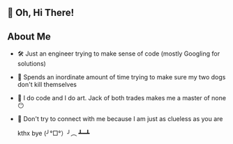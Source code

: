 ## 👋 Oh, Hi There!

<!--
**tamPML/tamPML** is a ✨ _special_ ✨ repository because its `README.md` (this file) appears on your GitHub profile.

Here are some ideas to get you started:

- 🔭 I’m currently working on ...
- 🌱 I’m currently learning ...
- 👯 I’m looking to collaborate on ...
- 🤔 I’m looking for help with ...
- 💬 Ask me about ...
- 📫 How to reach me: ...
- 😄 Pronouns: ...
- ⚡ Fun fact: ...
-->

## About Me
- 🛠️ Just an engineer trying to make sense of code (mostly Googling for solutions)
- 🐾 Spends an inordinate amount of time trying to make sure my two dogs don't kill themselves
- 🎨 I do code and I do art. Jack of both trades makes me a master of none 😶
- 🌟 Don't try to connect with me because I am just as clueless as you are

  kthx bye (╯°□°）╯︵ ┻━┻
